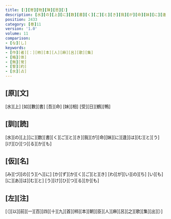 ```yaml
---
title: [（][寄][物][陳][思][）]
description: [水][の][上][に][数][書][く][ご][と][き][我][が][命][妹][に][逢][は][む][と][う][け][ひ][つ][る][か][も]
position: 2433
category: [巻]11
version: '1.0'
volume: 11
comparison:
- [な][し]
keywords:
- [作][者][：][柿][本][人][麻][呂][歌][集]
- [略][体]
- [無][常]
- [誓][約]
- [水][占]
---
```


## [原][文]

[水][上] [如][數][書] [吾][命] [妹][相] [受][日][鶴][鴨]

## [訓][読]

[水][の][上][に][数][書][く][ご][と][き][我][が][命][妹][に][逢][は][む][と][う][け][ひ][つ][る][か][も]

## [仮][名]

[み][づ][の][う][へ][に] [か][ず][か][く][ご][と][き] [わ][が][い][の][ち] [い][も][に][あ][は][む][と] [う][け][ひ][つ][る][か][も]

## [左][注]

[（][以][前][一][百][四][十][九][首][柿][本][朝][臣][人][麻][呂][之][歌][集][出][）]
